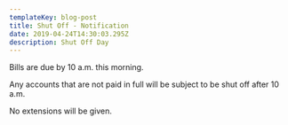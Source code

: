 ```yaml
---
templateKey: blog-post
title: Shut Off - Notification
date: 2019-04-24T14:30:03.295Z
description: Shut Off Day
---
```

Bills are due by 10 a.m. this morning.

Any accounts that are not paid in full will be subject to be shut off after 10 a.m.

No extensions will be given.
